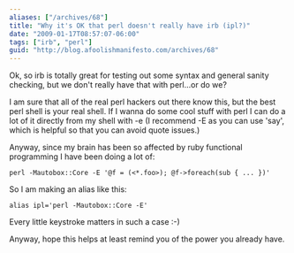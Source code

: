 ```yaml
---
aliases: ["/archives/68"]
title: "Why it's OK that perl doesn't really have irb (ipl?)"
date: "2009-01-17T08:57:07-06:00"
tags: ["irb", "perl"]
guid: "http://blog.afoolishmanifesto.com/archives/68"
---
```

Ok, so irb is totally great for testing out some syntax and general sanity checking, but we don't really have that with perl...or do we?

I am sure that all of the real perl hackers out there know this, but the best perl shell is your real shell. If I wanna do some cool stuff with perl I can do a lot of it directly from my shell with -e (I recommend -E as you can use 'say', which is helpful so that you can avoid quote issues.)

Anyway, since my brain has been so affected by ruby functional programming I have been doing a lot of:

    perl -Mautobox::Core -E '@f = (<*.foo>); @f->foreach(sub { ... })'

So I am making an alias like this:

    alias ipl='perl -Mautobox::Core -E'

Every little keystroke matters in such a case :-)

Anyway, hope this helps at least remind you of the power you already have.
